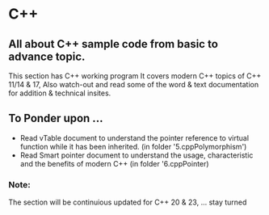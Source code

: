 # C++

## All about C++ sample code from basic to advance topic.

This section has C++ working program 
It covers modern C++ topics of C++ 11/14 & 17, 
Also watch-out and read some of the word & text documentation for addition & technical insites.

## To Ponder upon ...
- Read vTable document to understand the pointer reference to virtual function while it has been inherited. (in folder '5.cppPolymorphism')
- Read Smart pointer document to understand the usage, characteristic and the benefits of modern C++ (in folder '6.cppPointer)

### Note:
The section will be continuious updated for C++ 20 & 23, ... stay turned
